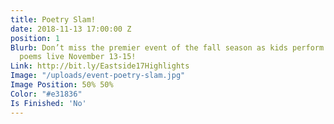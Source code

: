 ```yaml
---
title: Poetry Slam!
date: 2018-11-13 17:00:00 Z
position: 1
Blurb: Don’t miss the premier event of the fall season as kids perform their original
  poems live November 13-15!
Link: http://bit.ly/Eastside17Highlights
Image: "/uploads/event-poetry-slam.jpg"
Image Position: 50% 50%
Color: "#e31836"
Is Finished: 'No'
---
```



